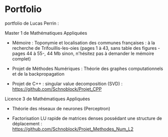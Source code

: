 # Portfolio

portfolio de Lucas Perrin :

Master 1 de Mathématiques Appliquées

- Mémoire : Toponymie et localisation des communes françaises : à la recherche de Trifouillis-les-oies (pages 1 à 43, sans table des figures -pages 44 à 55-, 44 Mb sinon, n'hésitez pas à demander le mémoire complet)

- Projet de Méthodes Numériques : Théorie des graphes computationnels et de la backpropagation

- Projet de C++ : singular value decomposition (SVD) : https://github.com/Schnoblock/Projet_CPP

Licence 3 de Mathématiques Appliquées

- Théorie des réseaux de neurones (Perceptron)

- Factorisation LU rapide de matrices denses possédant une structure de déplacement : https://github.com/Schnoblock/Projet_Methodes_Num_L2
